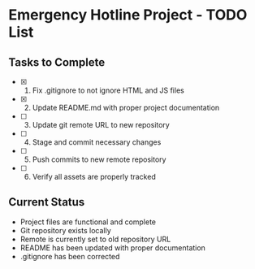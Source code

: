 # Emergency Hotline Project - TODO List

## Tasks to Complete

- [x] 1. Fix .gitignore to not ignore HTML and JS files
- [x] 2. Update README.md with proper project documentation
- [ ] 3. Update git remote URL to new repository
- [ ] 4. Stage and commit necessary changes
- [ ] 5. Push commits to new remote repository
- [ ] 6. Verify all assets are properly tracked

## Current Status
- Project files are functional and complete
- Git repository exists locally
- Remote is currently set to old repository URL
- README has been updated with proper documentation
- .gitignore has been corrected
